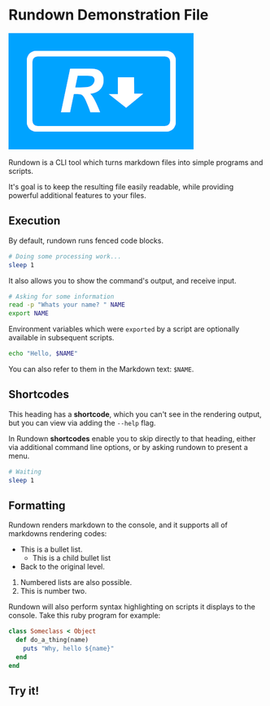 # Rundown Demonstration File

![Rundown](./logo.png)

Rundown is a CLI tool which turns markdown files into simple programs and scripts.

It's goal is to keep the resulting file easily readable, while providing powerful additional features to your files.

## Execution

By default, rundown runs fenced code blocks.

``` bash reveal named
# Doing some processing work...
sleep 1
```

It also allows you to show the command's output, and receive input.

``` bash reveal named env stdout
# Asking for some information
read -p "Whats your name? " NAME
export NAME
```

Environment variables which were `exported` by a script are optionally available in subsequent scripts.

``` bash reveal stdout
echo "Hello, $NAME"
```

You can also refer to them in the Markdown text: <r sub-env>`$NAME`</r>.

## Shortcodes <r label=my-shortcode/>

This heading has a **shortcode**, which you can't see in the rendering output, but you can view via adding the `--help` flag.

In Rundown **shortcodes** enable you to skip directly to that heading, either via additional command line options, or by asking rundown to present a menu.

``` bash named
# Waiting
sleep 1
```

## Formatting

Rundown renders markdown to the console, and it supports all of markdowns rendering codes:

* This is a bullet list.
  * This is a child bullet list
* Back to the original level.

1. Numbered lists are also possible.
2. This is number two.

Rundown will also perform syntax highlighting on scripts it displays to the console. Take this ruby program for example:

``` ruby norun reveal
class Someclass < Object
  def do_a_thing(name)
    puts "Why, hello ${name}"
  end
end
```

## Try it!

